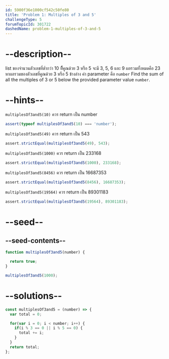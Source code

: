 ```yaml
---
id: 5900f36e1000cf542c50fe80
title: 'Problem 1: Multiples of 3 and 5'
challengeType: 5
forumTopicId: 301722
dashedName: problem-1-multiples-of-3-and-5
---
```


# --description--

list ของจำนวนตัวเลขที่ต่ำกว่า 10 ที่ึึคูณด้วย 3 หรือ 5 จะมี 3, 5, 6 และ 9 ผลรวมทั้งหมดคือ 23
หาผลรวมของตัวเลขที่คูณด้วย  3 หรือ 5 ข้างล่าง ค่า parameter คือ `number`
Find the sum of all the multiples of 3 or 5 below the provided parameter value `number`.

# --hints--

`multiplesOf3and5(10)` ควร return เป็น number

```js
assert(typeof multiplesOf3and5(10) === 'number');
```

`multiplesOf3and5(49)` ควร return เป็น 543

```js
assert.strictEqual(multiplesOf3and5(49), 543);
```

`multiplesOf3and5(1000)` ควร return เป็น 233168

```js
assert.strictEqual(multiplesOf3and5(1000), 233168);
```

`multiplesOf3and5(8456)` ควร return เป็น 16687353

```js
assert.strictEqual(multiplesOf3and5(8456), 16687353);
```

`multiplesOf3and5(19564)` ควร return เป็น 89301183

```js
assert.strictEqual(multiplesOf3and5(19564), 89301183);
```

# --seed--

## --seed-contents--

```js
function multiplesOf3and5(number) {

  return true;
}

multiplesOf3and5(1000);
```

# --solutions--

```js
const multiplesOf3and5 = (number) => {
  var total = 0;

  for(var i = 0; i < number; i++) {
    if(i % 3 == 0 || i % 5 == 0) {
      total += i;
    }
  }
  return total;
};
```
